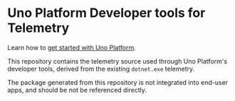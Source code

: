 # Uno Platform Developer tools for Telemetry

Learn how to [get started with Uno Platform](https://aka.platform.uno/get-started).

This repository contains the telemetry source used through Uno Platform's developer tools, derived from the existing `dotnet.exe` telemetry.

The package generated from this repository is not integrated into end-user apps, and should be not be referenced directly.
